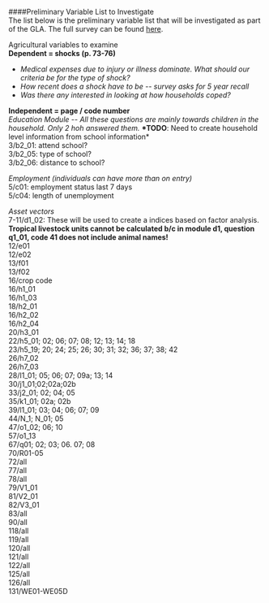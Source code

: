 ####Preliminary Variable List to Investigate  
The list below is the preliminary variable list that will be investigated as part of the GLA.  The full survey can be found [here][1].  

Agricultural variables to examine  
__Dependent = shocks (p. 73-76)__   
* *Medical expenses due to injury or illness dominate. What should our criteria be for the type of shock?*  
* *How recent does a shock have to be -- survey asks for 5 year recall*
* *Was there any interested in looking at how households coped?*  
  
__Independent =  page / code number__    
*Education Module -- All these questions are mainly towards children in the household. Only 2 hoh answered them.* 
__*TODO__: Need to create household level information from school information*  
3/b2_01: attend school?  
3/b2_05: type of school?    
3/b2_06: distance to school?  

*Employment (individuals can have more than on entry)*  
5/c01: employment status last 7 days   
5/c04: length of unemployment

*Asset vectors*  
7-11/d1_02: These will be used to create a indices based on factor analysis.   
**Tropical livestock units cannot be calculated b/c in module d1, question q1_01, code 41 does not include animal names!**  
12/e01    
12/e02  
13/f01  
13/f02  
16/crop code  
16/h1_01  
16/h1_03  
18/h2_01  
16/h2_02  
16/h2_04  
20/h3_01  
22/h5_01; 02; 06; 07; 08; 12; 13; 14; 18  
23/h5_19; 20; 24; 25; 26; 30; 31; 32; 36; 37; 38; 42  
26/h7_02  
26/h7_03  
28/I1_01; 05; 06; 07; 09a; 13; 14  
30/j1_01;02;02a;02b  
33/j2_01; 02; 04; 05  
35/k1_01; 02a; 02b  
39/l1_01; 03; 04; 06; 07; 09  
44/N_1; N_01; 05  
47/o1_02; 06; 10  
57/o1_13  
67/q01; 02; 03; 06. 07; 08  
70/R01-05  
72/all  
77/all  
78/all  
79/V1_01  
81/V2_01  
82/V3_01  
83/all  
90/all  
118/all  
119/all  
120/all  
121/all  
122/all  
125/all  
126/all  
131/WE01-WE05D   

[1]: http://www.usaid.gov/opengov/developer/datasets/bangladesh-integrated-household-survery-dataset.zip  
